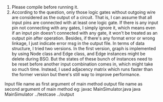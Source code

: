 1. Please compile before running it.
2. According to the question, only those logic gates without outgoing wire are considered as the output of a circuit.
  That is, I can assume that all input pins are connected with at least one logic gate.
  If there is any input pin not connecting with any gates, I simply ignore it, which means even if an input pin doesn't connected with any gate, it won't be treated as an output pin after operation.
  Besides, if there's any format error or wrong linkage, I just indicate error msg in the output file.
  In terms of data structure, I tried two versions. 
  In the first version, graph is implemented by using Node class and Edge class, and Edge instances might be delete during BSO.
  But the states of these bunch of instances need to be reset before another input combination comes in, which might take so much time.
  Instead, I used adjacency matrix which runs faster than the former version but there's still way to improve performance.

Input file name as first argument of main method
output file name as second argument of main method
eg:  javac MainSimulator.java
	 java MainSimulator ../testcase ../output